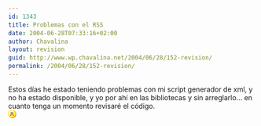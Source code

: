```yaml
---
id: 1343
title: Problemas con el RSS
date: 2004-06-28T07:33:16+02:00
author: Chavalina
layout: revision
guid: http://www.wp.chavalina.net/2004/06/28/152-revision/
permalink: /2004/06/28/152-revision/
---
```

Estos d&iacute;as he estado teniendo problemas con mi script generador de xml, y no ha estado disponible, y yo por ah&iacute; en las bibliotecas y sin arreglarlo… en cuanto tenga un momento revisaré el código.  
![emo](/imagenes/emoticonos/triste.gif)